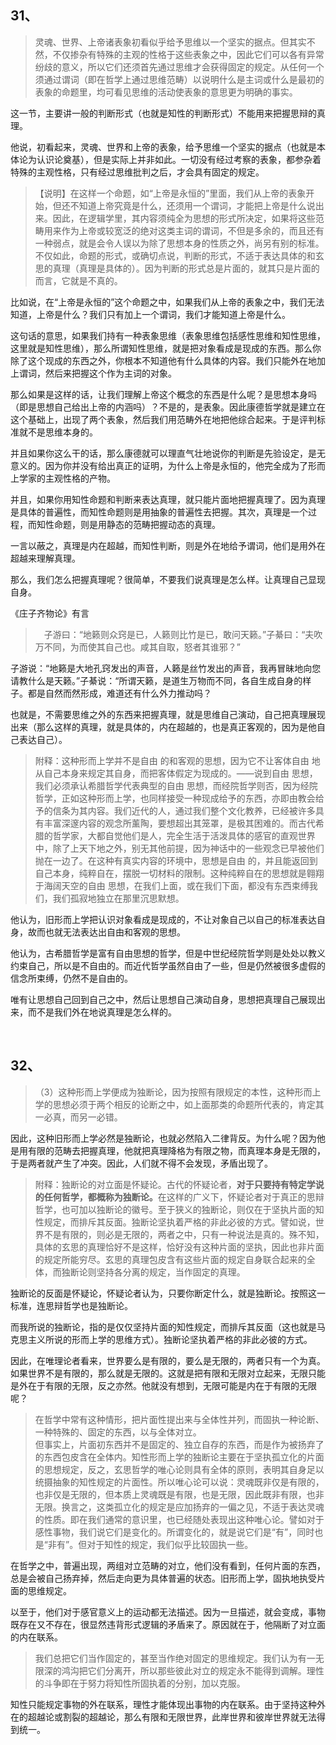 <h2>31、</h2><blockquote data-pid="xCnpByex">灵魂、世界、上帝诸表象初看似乎给予思维以一个坚实的据点。但其实不然，不仅掺杂有特殊的主观的性格于这些表象之中，因此它们可以各有异常纷歧的意义，所以它们还须首先通过思维才会获得固定的规定。从任何一个须通过谓词（即在哲学上通过思维范畴）以说明什么是主词或什么是最初的表象的命题里，均可看见思维的活动使表象的意思更为明确的事实。</blockquote><p data-pid="NN0VvrvS">这一节，主要讲一般的判断形式（也就是知性的判断形式）不能用来把握思辩的真理。</p><p data-pid="gGAyGDFf">他说，初看起来，灵魂、世界和上帝的表象，给予思维一个坚实的据点（也就是本体论为认识论奠基），但是实际上并非如此。一切没有经过考察的表象，都参杂着特殊的主观性格，只有经过思维批判之后，才会具有固定的规定。</p><blockquote data-pid="vN7zbRng">【说明】在这样一个命题，如“上帝是永恒的”里面，我们从上帝的表象开始，但还不知道上帝究竟是什么，还须用一个谓词，才能把上帝是什么说出来。因此，在逻辑学里，其内容须纯全为思想的形式所决定，如果将这些范畴用来作为上帝或较宽泛的绝对这类主词的谓词，不但是多余的，而且还有一种弱点，就是会令人误以为除了思想本身的性质之外，尚另有别的标准。不仅如此，命题的形式，或确切点说，判断的形式，不适于表达具体的和玄思的真理（真理是具体的）。因为判断的形式总是片面的，就其只是片面的而言，它就是不真的。</blockquote><p data-pid="3jT2Y_Ij">比如说，在“上帝是永恒的”这个命题之中，如果我们从上帝的表象之中，我们无法知道，上帝是什么？我们只有加上一个谓词，我们才能知道上帝是什么。</p><p data-pid="09MGg9vc">这句话的意思，如果我们持有一种表象思维（表象思维包括感性思维和知性思维，这里就是知性思维），那么所谓知性思维，就是把对象看成是现成的东西。那么你除了这个现成的东西之外，你根本不知道他有什么具体的内容。我们只能外在地加上谓词，然后来把握这个作为主词的对象。</p><p data-pid="VXNC-PWc">那么如果是这样的话，让我们理解上帝这个概念的东西是什么呢？是思想本身吗（即是思想自己给出上帝的内涵吗）？不是的，是表象。因此康德哲学就是建立在这个基础上，出现了两个表象，然后我们用范畴外在地把他综合起来。于是评判标准就不是思维本身的。</p><p data-pid="TBKRpSUi">并且如果你这么干的话，那么康德就可以理直气壮地说你的判断是先验设定，是无意义的。因为你并没有给出真正的证明，为什么上帝是永恒的，他完全成为了形而上学家的主观性格的产物。</p><p data-pid="NkKyANQA">并且，如果你用知性命题和判断来表达真理，就只能片面地把握真理了。因为真理是具体的普遍性，而知性命题则是用抽象的普遍性去把握。其次，真理是一个过程，而知性命题，则是用静态的范畴把握动态的真理。</p><p data-pid="Z1ASK4cq">一言以蔽之，真理是内在超越，而知性判断，则是外在地给予谓词，他们是用外在超越来理解真理。</p><p data-pid="s395cOlH">那么，我们怎么把握真理呢？很简单，不要我们说真理是怎么样。让真理自己显现自身。</p><p data-pid="h1Wqi_mI">《庄子齐物论》有言</p><blockquote data-pid="_GrjD4Vf">　子游曰：“地籁则众窍是已，人籁则比竹是已，敢问天籁。”子綦曰：“夫吹万不同，为而使其自己也。咸其自取，怒者其谁邪？”</blockquote><p data-pid="SydkaAMM">子游说：“地籁是大地孔窍发出的声音，人籁是丝竹发出的声音，我再冒昧地向您请教什么是天籁。”子綦说：“所谓天籁，是道生万物而不同，各自生成自身的样子。都是自然而然形成，难道还有什么外力推动吗？</p><p data-pid="hSpMjZuh">也就是，不需要思维之外的东西来把握真理，就是思维自己演动，自己把真理展现出来（那么这样的真理，就是具体的，内在超越的，也是真正客观的，因为是他自己表达自己）。</p><blockquote data-pid="ywMeYwxq">附释：这种形而上学并不是自由 的和客观的思想，因为它不让客体自由 地从自己本身来规定其自身，而把客体假定为现成的。——说到自由 思想，我们必须承认希腊哲学代表典型的自由 思想，而经院哲学则否，因为经院哲学，正如这种形而上学，也同样接受一种现成给予的东西，亦即由教会给予的信条为其内容。我们近代的人，通过我们整个文化教养，已经被许多具有丰富深邃内容的观念所薰陶，要想超出其笼罩，是极其困难的。而古代希腊的哲学家，大都自觉他们是人，完全生活于活泼具体的感官的直观世界中，除了上天下地之外，别无其他前提，因为神话中的一些观念已早被他们抛在一边了。在这种有真实内容的环境中，思想是自由 的，并且能返回到自己本身，纯粹自在，摆脱一切材料的限制。这种纯粹自在的思想就是翱翔于海阔天空的自由 思想，在我们上面，或在我们下面，都没有东西束缚我们，我们孤寂地独立在那里沉思默想。</blockquote><p data-pid="7PiFXQeK">他认为，旧形而上学把认识对象看成是现成的，不让对象自己以自己的标准表达自身，故而也就无法表达出自由和客观的思想。</p><p data-pid="S4f_vJ8y">他认为，古希腊哲学是富有自由思想的哲学，但是中世纪经院哲学则是处处以教义约束自己，所以是不自由的。而近代哲学虽然自由了一些，但是仍然被很多虚假的信念所束缚，仍然不是自由的。</p><p data-pid="f94w00gx">唯有让思想自己回到自己之中，然后让思想自己演动自身，思想把真理自己展现出来，而不是我们外在地说真理是怎么样的。</p><p><br></p><h2>32、</h2><blockquote data-pid="5eK-AiJO">（3）这种形而上学便成为独断论，因为按照有限规定的本性，这种形而上学的思想必须于两个相反的论断之中，如上面那类的命题所代表的，肯定其一必真，而另一必错。</blockquote><p data-pid="nuoX6334">因此，这种旧形而上学必然是独断论，也就必然陷入二律背反。为什么呢？因为他是用有限的范畴去把握真理，他就把真理降格为有限之物，而真理本身是无限的，于是两者就产生了冲突。因此，人们就不得不会发现，矛盾出现了。</p><blockquote data-pid="5zuVOVgz">附释：独断论的对立面是怀疑论。古代的怀疑论者，<b>对于只要持有特定学说的任何哲学，都概称为独断论。</b>在这样的广义下，怀疑论者对于真正的思辩哲学，也可加以独断论的徽号。至于狭义的独断论，则仅在于坚执片面的知性规定，而排斥其反面。独断论坚执着严格的非此必彼的方式。譬如说，世界不是有限的，则必是无限的，两者之中，只有一种说法是真的。殊不知，具体的玄思的真理恰好不是这样，恰好没有这种片面的坚执，因此也非片面的规定所能穷尽。玄思的真理包皮含有这些片面的规定自身联合起来的全体，而独断论则坚持各分离的规定，当作固定的真理。</blockquote><p data-pid="Ix7uulgg">独断论的反面是怀疑论，怀疑论者认为，只要你断定什么，就是独断论。按照这一标准，连思辩哲学也是独断论。</p><p data-pid="70_XbLpw">而我所说的独断论，指的是仅仅坚持片面的知性规定，而排斥其反面（这也就是马克思主义所说的形而上学的思维方式）。独断论坚执着严格的非此必彼的方式。</p><p data-pid="hVLTf_74">因此，在唯理论者看来，世界要么是有限的，要么是无限的，两者只有一个为真。如果世界不是有限的，那么就是无限的。这就是把有限和无限对立起来，无限只能是外在于有限的无限，反之亦然。他就没有想到，无限可能是内在于有限的无限呢？</p><blockquote data-pid="1AQgoneX">在哲学中常有这种情形，把片面性提出来与全体性并列，而固执一种论断、一种特殊的、固定的东西，以与全体对立。<br>但事实上，片面初东西并不是固定的、独立自存的东西，而是作为被扬弃了的东西包皮含在全体内。知性形而上学的独断论主要在于坚执孤立化的片面的思想规定，反之，玄思哲学的唯心论则具有全体的原则，表明其自身足以统摄抽象的知性规定的片面性。所以唯心论可以说：灵魂既非仅是有限的，也非仅是无限的，但本质上灵魂既是有限，也是无限，因此既非有限，也非无限。换言之，这类孤立化的规定是应加扬弃的一偏之见，不适于表达灵魂的性质。即在我们通常的意识里，也已经随处表现出这种唯心论。譬如对于感性事物，我们说它们是变化的。所谓变化的，就是说它们是“有”，同时也是“非有”。但对于知性的规定，我们似乎比较固执一些。</blockquote><p data-pid="CJU5BTPR">在哲学之中，普遍出现，两组对立范畴的对立，他们没有看到，任何片面的东西，总是会被自己扬弃掉，然后走向更为具体普遍的状态。旧形而上学，固执地执受片面的思维规定。</p><p data-pid="db6_t4qO">以至于，他们对于感官意义上的运动都无法描述。因为一旦描述，就会变成，事物既存在又不存在，很显然违背形式逻辑的矛盾来了。原因就在于，他隔断了对立面的内在联系。</p><blockquote data-pid="1A4PrBzY">我们总把它们当作固定的，甚至当作绝对固定的思维规定。我们认为有一无限深的鸿沟把它们分离开，所以那些彼此对立的规定永不能得到调解。理性的斗争即在于努力将知性所固执着的分别，加以克服。</blockquote><p data-pid="rWqnYdUz">知性只能规定事物的外在联系，理性才能体现出事物的内在联系。由于坚持这种外在的超越论或割裂的超越论，那么有限和无限世界，此岸世界和彼岸世界就无法得到统一。</p><p></p>